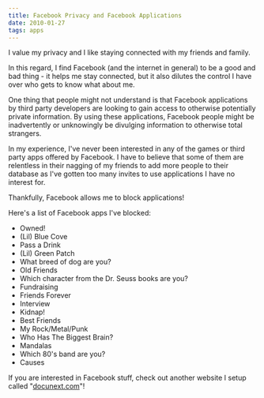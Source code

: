 ```yaml
---
title: Facebook Privacy and Facebook Applications
date: 2010-01-27
tags: apps
---
```

I value my privacy and I like staying connected with my friends and family.

In this regard, I find Facebook (and the internet in general) to be a good and bad thing - it helps me stay connected, but it also dilutes the control I have over who gets to know what about me.

One thing that people might not understand is that Facebook applications by third party developers are looking to gain access to otherwise potentially private information. By using these applications, Facebook people might be inadvertently or unknowingly be divulging information to otherwise total strangers.

In my experience, I've never been interested in any of the games or third party apps offered by Facebook. I have to believe that some of them are relentless in their nagging of my friends to add more people to their database as I've gotten too many invites to use applications I have no interest for.

Thankfully, Facebook allows me to block applications!

Here's a list of Facebook apps I've blocked:

* Owned!
* (Lil) Blue Cove
* Pass a Drink
* (Lil) Green Patch
* What breed of dog are you?
* Old Friends
* Which character from the Dr. Seuss books are you?
* Fundraising
* Friends Forever
* Interview
* Kidnap!
* Best Friends
* My Rock/Metal/Punk
* Who Has The Biggest Brain?
* Mandalas
* Which 80's band are you?
* Causes

If you are interested in Facebook stuff, check out another website I setup called "[docunext.com](http://www.docunext.com/)"!

